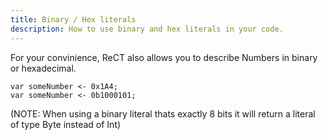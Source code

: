 ```yaml
---
title: Binary / Hex literals
description: How to use binary and hex literals in your code.
---
```


For your convinience, ReCT also allows you to describe Numbers in binary or hexadecimal.

```
var someNumber <- 0x1A4;
var someNumber <- 0b1000101;
```

(NOTE: When using a binary literal thats exactly 8 bits it will return a literal of type Byte instead of Int)